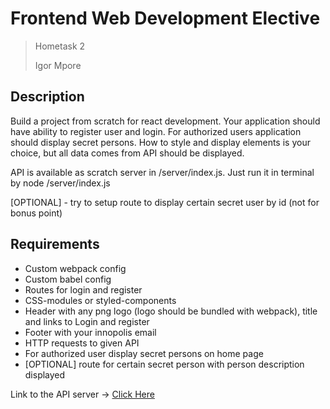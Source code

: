 # Frontend Web Development Elective

> Hometask 2
>
> Igor Mpore

## Description

Build a project from scratch for react development. Your application should have ability to register user and login. For authorized users application should display secret persons. How to style and display elements is your choice, but all data comes from API should be displayed.

API is available as scratch server in /server/index.js. Just run it in terminal by node /server/index.js

[OPTIONAL] - try to setup route to display certain secret user by id (not for bonus point)

## Requirements

- Custom webpack config
- Custom babel config
- Routes for login and register
- CSS-modules or styled-components
- Header with any png logo (logo should be bundled with webpack), title and links to Login and register
- Footer with your innopolis email
- HTTP requests to given API
- For authorized user display secret persons on home page
- [OPTIONAL] route for certain secret person with person description displayed

Link to the API server -> [Click Here](https://github.com/nekitboy/JS-beginer-course/tree/react-ecosystem-homework/server)
